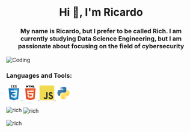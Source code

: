 <h1 align="center">Hi 👋, I'm Ricardo</h1>
<h3 align="center">My name is Ricardo, but I prefer to be called Rich. I am currently studying Data Science Engineering, but I am passionate about focusing on the field of cybersecurity</h3>

<img align="center" alt="Coding" width="400" src="https://media.tenor.com/qJ5evVs-_uUAAAAC/coding.gif">


<h3 align="left">Languages and Tools:</h3>
<p align="left"> <a href="https://www.w3schools.com/css/" target="_blank" rel="noreferrer"> <img src="https://raw.githubusercontent.com/devicons/devicon/master/icons/css3/css3-original-wordmark.svg" alt="css3" width="40" height="40"/> </a> <a href="https://www.w3.org/html/" target="_blank" rel="noreferrer"> <img src="https://raw.githubusercontent.com/devicons/devicon/master/icons/html5/html5-original-wordmark.svg" alt="html5" width="40" height="40"/> </a> <a href="https://developer.mozilla.org/en-US/docs/Web/JavaScript" target="_blank" rel="noreferrer"> <img src="https://raw.githubusercontent.com/devicons/devicon/master/icons/javascript/javascript-original.svg" alt="javascript" width="40" height="40"/> </a> <a href="https://www.python.org" target="_blank" rel="noreferrer"> <img src="https://raw.githubusercontent.com/devicons/devicon/master/icons/python/python-original.svg" alt="python" width="40" height="40"/> </a> </p>

<p><img align="left" src="https://github-readme-stats.vercel.app/api/top-langs?username=rich&show_icons=true&locale=en&layout=compact" alt="rich" /></p>

<p>&nbsp;<img align="center" src="https://github-readme-stats.vercel.app/api?username=rich&show_icons=true&locale=en" alt="rich" /></p>

<p><img align="center" src="https://github-readme-streak-stats.herokuapp.com/?user=rich&" alt="rich" /></p>
